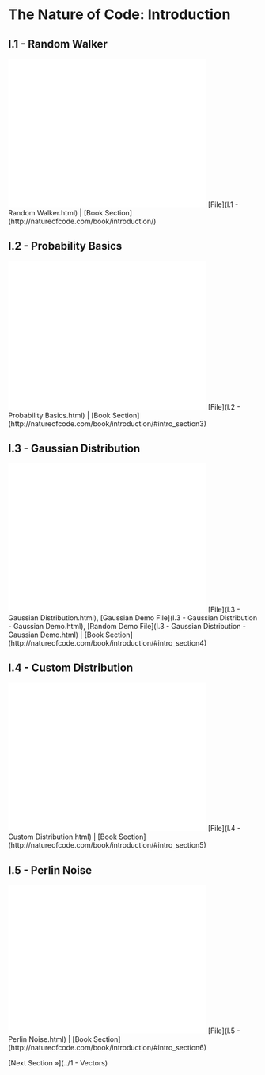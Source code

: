 # The Nature of Code: Introduction

## I.1 - Random Walker
<iframe src="//player.vimeo.com/video/58391447" width="400" height="300" frameborder="0" webkitallowfullscreen mozallowfullscreen allowfullscreen></iframe>
[File](I.1 - Random Walker.html) | [Book Section](http://natureofcode.com/book/introduction/)

## I.2 - Probability Basics
<iframe src="//player.vimeo.com/video/58400734" width="400" height="300" frameborder="0" webkitallowfullscreen mozallowfullscreen allowfullscreen></iframe>
[File](I.2 - Probability Basics.html) | [Book Section](http://natureofcode.com/book/introduction/#intro_section3)

## I.3 - Gaussian Distribution
<iframe src="//player.vimeo.com/video/58489018" width="400" height="300" frameborder="0" webkitallowfullscreen mozallowfullscreen allowfullscreen></iframe>
[File](I.3 - Gaussian Distribution.html), [Gaussian Demo File](I.3 - Gaussian Distribution - Gaussian Demo.html), [Random Demo File](I.3 - Gaussian Distribution - Gaussian Demo.html) | [Book Section](http://natureofcode.com/book/introduction/#intro_section4)

## I.4 - Custom Distribution
<iframe src="//player.vimeo.com/video/58490313" width="400" height="300" frameborder="0" webkitallowfullscreen mozallowfullscreen allowfullscreen></iframe>
[File](I.4 - Custom Distribution.html) | [Book Section](http://natureofcode.com/book/introduction/#intro_section5)

## I.5 - Perlin Noise
<iframe src="//player.vimeo.com/video/58492076" width="400" height="300" frameborder="0" webkitallowfullscreen mozallowfullscreen allowfullscreen></iframe>
[File](I.5 - Perlin Noise.html) | [Book Section](http://natureofcode.com/book/introduction/#intro_section6)

[Next Section &raquo;](../1 - Vectors)
